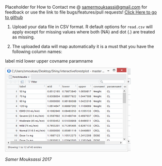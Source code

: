 Placeholder for How to
Contact me @ samermouksassi@gmail.com for feedback or use the link to file bugs/features/pull requests!
<a href="https://github.com/smouksassi/interactiveforestplot/issues" target="_blank">Click Here to go to github</a>

1. Upload your data file in CSV format. R default options for `read.csv` will apply 
except for missing values where both (NA) and dot (.) are treated as missing.

2. The uploaded data will map automatically it is a must that you have the following column names:

label mid lower upper covname paramname


![data example](./img/snapshottable.png "Logo Title Text 1")

*Samer Mouksassi 2017*
